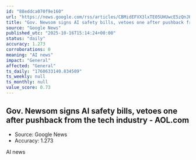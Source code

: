 ```yaml
---
id: "88eddca070f9e160"
url: "https://news.google.com/rss/articles/CBMidEFVX3lxTE05UHUwcE5zQnJHM09NR2NJckJabU5ramw2NUYtbmhIcEN0dU82RVl1WkZJd1l1YnhmelBsazhUVFZVYlVXMnkweEVOdFU2bWxDb1BYTl81V3NjN0sxRWI4blJyUjRDdVVtQXMwWDFOUVItMVF4?oc=5"
title: "Gov. Newsom signs AI safety bills, vetoes one after pushback from the tech industry - AOL.com"
source: "Google News"
published_utc: "2025-10-16T15:14:24+00:00"
status: "daily"
accuracy: 1.273
corroborations: 0
meaning: "AI news"
impact: "General"
affected: "General"
ts_daily: "1760633140.834509"
ts_weekly: null
ts_monthly: null
value_score: 0.73
---
```

## Gov. Newsom signs AI safety bills, vetoes one after pushback from the tech industry - AOL.com

- Source: Google News
- Accuracy: 1.273

AI news

